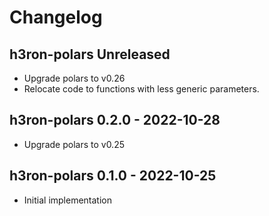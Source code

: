 # Changelog

## h3ron-polars Unreleased

* Upgrade polars to v0.26
* Relocate code to functions with less generic parameters.

## h3ron-polars 0.2.0 - 2022-10-28

* Upgrade polars to v0.25

## h3ron-polars 0.1.0 - 2022-10-25

* Initial implementation
